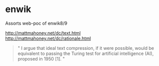 # enwik
Assorts web-poc of enwik8/9

http://mattmahoney.net/dc/text.html
http://mattmahoney.net/dc/rationale.html

> " I argue that ideal text compression, if it were possible, would be equivalent to passing the Turing test for artificial intelligence (AI), proposed in 1950 [1]. "
